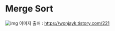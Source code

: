 # Merge Sort

![img](https://img1.daumcdn.net/thumb/R800x0/?scode=mtistory2&fname=https%3A%2F%2Ft1.daumcdn.net%2Fcfile%2Ftistory%2F214EFE385452034624)
이미지 출처 : https://wonjayk.tistory.com/221
